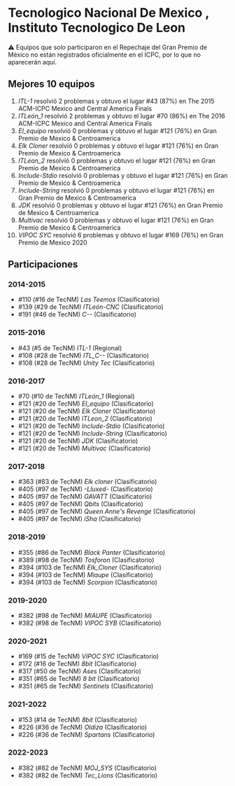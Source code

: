 # Tecnologico Nacional De Mexico , Instituto Tecnologico De Leon

:warning: Equipos que solo participaron en el Repechaje del Gran Premio de México no están registrados oficialmente en el ICPC, por lo que no aparecerán aquí.

## Mejores 10 equipos

1. _ITL-1_ resolvió 2 problemas y obtuvo el lugar #43 (87%) en The 2015 ACM-ICPC Mexico and Central America Finals
1. _ITLeón_1_ resolvió 2 problemas y obtuvo el lugar #70 (86%) en The 2016 ACM-ICPC Mexico and Central America Finals
1. _El_equipo_ resolvió 0 problemas y obtuvo el lugar #121 (76%) en Gran Premio de Mexico & Centroamerica
1. _Elk Cloner_ resolvió 0 problemas y obtuvo el lugar #121 (76%) en Gran Premio de Mexico & Centroamerica
1. _ITLeon_2_ resolvió 0 problemas y obtuvo el lugar #121 (76%) en Gran Premio de Mexico & Centroamerica
1. _Include-Stdio_ resolvió 0 problemas y obtuvo el lugar #121 (76%) en Gran Premio de Mexico & Centroamerica
1. _Include-String_ resolvió 0 problemas y obtuvo el lugar #121 (76%) en Gran Premio de Mexico & Centroamerica
1. _JDK_ resolvió 0 problemas y obtuvo el lugar #121 (76%) en Gran Premio de Mexico & Centroamerica
1. _Multivac_ resolvió 0 problemas y obtuvo el lugar #121 (76%) en Gran Premio de Mexico & Centroamerica
1. _VIPOC SYC_ resolvió 6 problemas y obtuvo el lugar #169 (76%) en Gran Premio de Mexico 2020

## Participaciones

### 2014-2015

- #110 (#16 de TecNM) _Las Teemos_ (Clasificatorio)
- #139 (#29 de TecNM) _ITLeón-CNC_ (Clasificatorio)
- #191 (#46 de TecNM) _C--_ (Clasificatorio)

### 2015-2016

- #43 (#5 de TecNM) _ITL-1_ (Regional)
- #108 (#28 de TecNM) _ITL_C--_ (Clasificatorio)
- #108 (#28 de TecNM) _Unity Tec_ (Clasificatorio)

### 2016-2017

- #70 (#10 de TecNM) _ITLeón_1_ (Regional)
- #121 (#20 de TecNM) _El_equipo_ (Clasificatorio)
- #121 (#20 de TecNM) _Elk Cloner_ (Clasificatorio)
- #121 (#20 de TecNM) _ITLeon_2_ (Clasificatorio)
- #121 (#20 de TecNM) _Include-Stdio_ (Clasificatorio)
- #121 (#20 de TecNM) _Include-String_ (Clasificatorio)
- #121 (#20 de TecNM) _JDK_ (Clasificatorio)
- #121 (#20 de TecNM) _Multivac_ (Clasificatorio)

### 2017-2018

- #363 (#83 de TecNM) _Elk cloner_ (Clasificatorio)
- #405 (#97 de TecNM) _-Lluxed-_ (Clasificatorio)
- #405 (#97 de TecNM) _GAVATT_ (Clasificatorio)
- #405 (#97 de TecNM) _Qbits_ (Clasificatorio)
- #405 (#97 de TecNM) _Queen Anne's Revenge_ (Clasificatorio)
- #405 (#97 de TecNM) _iSha_ (Clasificatorio)

### 2018-2019

- #355 (#86 de TecNM) _Black Panter_ (Clasificatorio)
- #389 (#98 de TecNM) _Tosforon_ (Clasificatorio)
- #394 (#103 de TecNM) _Elk_Cloner_ (Clasificatorio)
- #394 (#103 de TecNM) _Miaupe_ (Clasificatorio)
- #394 (#103 de TecNM) _Scorpion_ (Clasificatorio)

### 2019-2020

- #382 (#98 de TecNM) _MIAUPE_ (Clasificatorio)
- #382 (#98 de TecNM) _VIPOC SYB_ (Clasificatorio)

### 2020-2021

- #169 (#15 de TecNM) _VIPOC SYC_ (Clasificatorio)
- #172 (#16 de TecNM) _8bit_ (Clasificatorio)
- #317 (#50 de TecNM) _Ases_ (Clasificatorio)
- #351 (#65 de TecNM) _8 bit_ (Clasificatorio)
- #351 (#65 de TecNM) _Sentinels_ (Clasificatorio)

### 2021-2022

- #153 (#14 de TecNM) _8bit_ (Clasificatorio)
- #226 (#36 de TecNM) _Oldiza_ (Clasificatorio)
- #226 (#36 de TecNM) _Spartans_ (Clasificatorio)

### 2022-2023

- #382 (#82 de TecNM) _MOJ_SYS_ (Clasificatorio)
- #382 (#82 de TecNM) _Tec_Lions_ (Clasificatorio)



